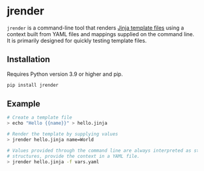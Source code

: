 # jrender

`jrender` is a command-line tool that renders [Jinja template files](https://jinja.palletsprojects.com/) using a
context built from YAML files and mappings supplied on the command line. It is primarily designed for quickly testing
template files.

## Installation

Requires Python version 3.9 or higher and pip.

```bash
pip install jrender
```

## Example

```bash
# Create a template file
> echo "Hello {{name}}" > hello.jinja

# Render the template by supplying values
> jrender hello.jinja name=World

# Values provided through the command line are always interpreted as strings. For other data types or more complex data
# structures, provide the context in a YAML file.
> jrender hello.jinja -f vars.yaml
```
